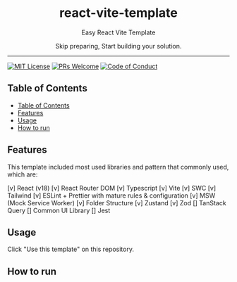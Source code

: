 <div align="center">
<h1>react-vite-template</h1>

<p>Easy React Vite Template</p>
<p>Skip preparing, Start building your solution.</p>
</div>

---

[![MIT License][license-badge]][license]
[![PRs Welcome][prs-badge]][prs]
[![Code of Conduct][coc-badge]][coc]


## Table of Contents

<!-- START doctoc generated TOC please keep comment here to allow auto update -->
<!-- DON'T EDIT THIS SECTION, INSTEAD RE-RUN doctoc TO UPDATE -->

- [Table of Contents](#table-of-contents)
- [Features](#features)
- [Usage](#usage)
- [How to run](#how-to-run)

<!-- END doctoc generated TOC please keep comment here to allow auto update -->



## Features

This template included most used libraries and pattern that commonly used, which are:

[v] React (v18)
[v] React Router DOM
[v] Typescript
[v] Vite
[v] SWC
[v] Tailwind
[v] ESLint + Prettier with mature rules & configuration
[v] MSW (Mock Service Worker)
[v] Folder Structure
[v] Zustand
[v] Zod
[] TanStack Query
[] Common UI Library
[] Jest


## Usage

Click "Use this template" on this repository.


## How to run


[license-badge]: https://img.shields.io/npm/l/react-vite-starter.svg?style=flat-square
[license]: https://github.com/fyfirman/react-vite-starter/blob/master/LICENSE
[prs-badge]: https://img.shields.io/badge/PRs-welcome-brightgreen.svg?style=flat-square
[prs]: http://makeapullrequest.com
[coc-badge]: https://img.shields.io/badge/code%20of-conduct-ff69b4.svg?style=flat-square
[coc]: https://github.com/fyfirman/react-vite-starter/blob/master/other/CODE_OF_CONDUCT.md
